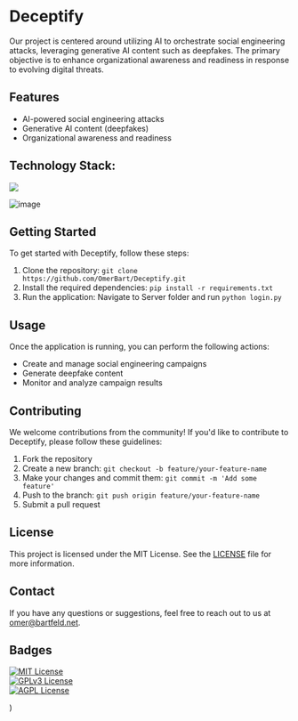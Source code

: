 # Deceptify

Our project is centered around utilizing AI to orchestrate social engineering attacks, leveraging generative AI content such as deepfakes. The primary objective is to enhance organizational awareness and readiness in response to evolving digital threats.

## Features

- AI-powered social engineering attacks
- Generative AI content (deepfakes)
- Organizational awareness and readiness

## Technology Stack: 

<img  src="https://img.shields.io/badge/Flask-000000?style=for-the-badge&logo=flask&logoColor=white
"/> 

![image](https://img.shields.io/badge/Python-FFD43B?style=for-the-badge&logo=python&logoColor=blue)


## Getting Started

To get started with Deceptify, follow these steps:

1. Clone the repository: `git clone https://github.com/OmerBart/Deceptify.git`
2. Install the required dependencies: `pip install -r requirements.txt`
3. Run the application: Navigate to Server folder and run `python login.py`

## Usage

Once the application is running, you can perform the following actions:

- Create and manage social engineering campaigns
- Generate deepfake content
- Monitor and analyze campaign results

## Contributing

We welcome contributions from the community! If you'd like to contribute to Deceptify, please follow these guidelines:

1. Fork the repository
2. Create a new branch: `git checkout -b feature/your-feature-name`
3. Make your changes and commit them: `git commit -m 'Add some feature'`
4. Push to the branch: `git push origin feature/your-feature-name`
5. Submit a pull request

## License

This project is licensed under the MIT License. See the [LICENSE](LICENSE) file for more information.

## Contact

If you have any questions or suggestions, feel free to reach out to us at [omer@bartfeld.net](mailto:omer@bartfeld.net).
## Badges  
[![MIT License](https://img.shields.io/badge/License-MIT-green.svg)](https://choosealicense.com/licenses/mit/)  
[![GPLv3 License](https://img.shields.io/badge/License-GPL%20v3-yellow.svg)](https://choosealicense.com/licenses/gpl-3.0/)  
[![AGPL License](https://img.shields.io/badge/license-AGPL-blue.svg)](https://choosealicense.com/licenses/gpl-3.0/)  


)  

